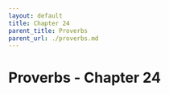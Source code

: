 ```yaml
---
layout: default
title: Chapter 24
parent_title: Proverbs
parent_url: ./proverbs.md
---
```


# Proverbs - Chapter 24
